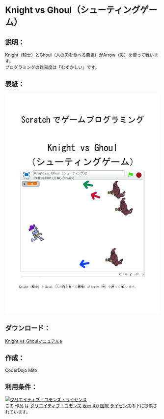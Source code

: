 # Knight vs Ghoul（シューティングゲーム）


## 説明：
Knight（騎士）とGhoul（人の肉を食べる悪鬼）がArrow（矢）を使って戦います。  
プログラミングの難易度は「むずかしい」です。  

## 表紙：
![表紙](Knight_vs_Ghoulマニュアルa.png)

## ダウンロード：
[Knight_vs_Ghoulマニュアルa](Knight_vs_Ghoulマニュアルa.docx)  

## 作成：
CoderDojo Mito

## 利用条件：
<a rel="license" href="http://creativecommons.org/licenses/by/4.0/"><img alt="クリエイティブ・コモンズ・ライセンス" style="border-width:0" src="https://i.creativecommons.org/l/by/4.0/88x31.png" /></a><br />この 作品 は <a rel="license" href="http://creativecommons.org/licenses/by/4.0/">クリエイティブ・コモンズ 表示 4.0 国際 ライセンス</a>の下に提供されています。
